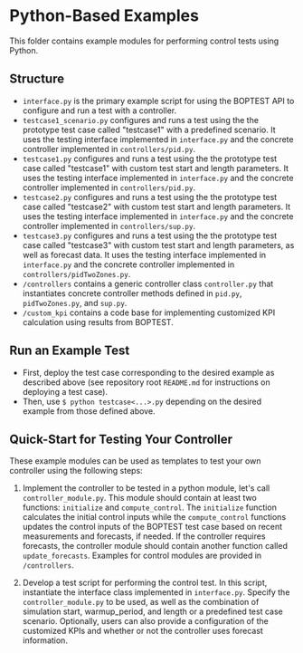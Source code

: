 # Python-Based Examples

This folder contains example modules for performing control tests using Python.

## Structure
- ``interface.py`` is the primary example script for using the BOPTEST API to
configure and run a test with a controller.
- ``testcase1_scenario.py`` configures and runs a test using the the prototype
test case called "testcase1" with a predefined scenario.  It uses the testing
interface implemented in ``interface.py`` and the concrete controller implemented
in ``controllers/pid.py``.
- ``testcase1.py`` configures and runs a test using the the prototype
test case called "testcase1" with custom test start and length parameters.
It uses the testing interface implemented in ``interface.py`` and the
concrete controller implemented in ``controllers/pid.py``.
- ``testcase2.py`` configures and runs a test using the the prototype
test case called "testcase2" with custom test start and length parameters.
It uses the testing interface implemented in ``interface.py`` and the
concrete controller implemented in ``controllers/sup.py``.
- ``testcase3.py`` configures and runs a test using the the prototype
test case called "testcase3" with custom test start and length parameters, as
well as forecast data.
It uses the testing interface implemented in ``interface.py`` and the
concrete controller implemented in ``controllers/pidTwoZones.py``.
- ``/controllers`` contains a generic controller class ``controller.py`` that
instantiates concrete controller methods defined in ``pid.py``, ``pidTwoZones.py``, and
``sup.py``.
- ``/custom_kpi`` contains a code base for implementing customized KPI calculation
using results from BOPTEST.

## Run an Example Test
- First, deploy the test case corresponding to the desired example as described above (see repository root ``README.md`` for instructions on deploying a test case).
- Then, use ``$ python testcase<...>.py`` depending on the desired example from those defined above.

## Quick-Start for Testing Your Controller

These example modules can be used as templates to test your own controller using
the following steps:

1. Implement the controller to be tested in a python module, let's call ``controller_module.py``.
This module should contain at least two functions: ``initialize`` and ``compute_control``.
The ``initialize`` function calculates the initial control inputs while the
``compute_control`` functions updates the control inputs of the BOPTEST
test case based on recent measurements and forecasts, if needed.
If the controller requires forecasts, the controller module should contain
another function called ``update_forecasts``.
Examples for control modules are provided in ``/controllers``.

2. Develop a test script for performing the control test.
In this script, instantiate the interface class implemented in ``interface.py``.
Specify the ``controller_module.py`` to be used, as well as the combination of
simulation start, warmup_period, and length or a predefined test case scenario.
Optionally, users can also provide a configuration of the customized KPIs and
whether or not the controller uses forecast information.
